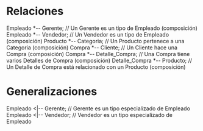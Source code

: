 # Relaciones
Empleado *-- Gerente;    // Un Gerente es un tipo de Empleado (composición)
Empleado *-- Vendedor;   // Un Vendedor es un tipo de Empleado (composición)
Producto *-- Categoria;  // Un Producto pertenece a una Categoria (composición)
Compra *-- Cliente;      // Un Cliente hace una Compra (composición)
Compra *-- Detalle_Compra; // Una Compra tiene varios Detalles de Compra (composición)
Detalle_Compra *-- Producto; // Un Detalle de Compra está relacionado con un Producto (composición)

# Generalizaciones
Empleado <|-- Gerente;    // Gerente es un tipo especializado de Empleado
Empleado <|-- Vendedor;   // Vendedor es un tipo especializado de Empleado